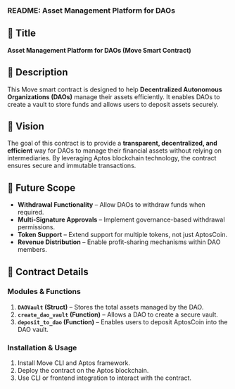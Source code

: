 ### **README: Asset Management Platform for DAOs**  

## **📌 Title**  
**Asset Management Platform for DAOs (Move Smart Contract)**  

## **📖 Description**  
This Move smart contract is designed to help **Decentralized Autonomous Organizations (DAOs)** manage their assets efficiently. It enables DAOs to create a vault to store funds and allows users to deposit assets securely.  

## **🎯 Vision**  
The goal of this contract is to provide a **transparent, decentralized, and efficient** way for DAOs to manage their financial assets without relying on intermediaries. By leveraging Aptos blockchain technology, the contract ensures secure and immutable transactions.  

## **🚀 Future Scope**  
- **Withdrawal Functionality** – Allow DAOs to withdraw funds when required.  
- **Multi-Signature Approvals** – Implement governance-based withdrawal permissions.  
- **Token Support** – Extend support for multiple tokens, not just AptosCoin.  
- **Revenue Distribution** – Enable profit-sharing mechanisms within DAO members.  

## **📝 Contract Details**  
### **Modules & Functions**  
1. **`DAOVault` (Struct)** – Stores the total assets managed by the DAO.  
2. **`create_dao_vault` (Function)** – Allows a DAO to create a secure vault.  
3. **`deposit_to_dao` (Function)** – Enables users to deposit AptosCoin into the DAO vault.  

### **Installation & Usage**  
1. Install Move CLI and Aptos framework.  
2. Deploy the contract on the Aptos blockchain.  
3. Use CLI or frontend integration to interact with the contract.  
